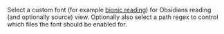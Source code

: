 Select a custom font (for example [bionic reading](https://github.com/Born2Root/Fast-Font)) for Obsidians reading (and optionally source) view.
Optionally also select a path regex to control which files the font should be enabled for.
